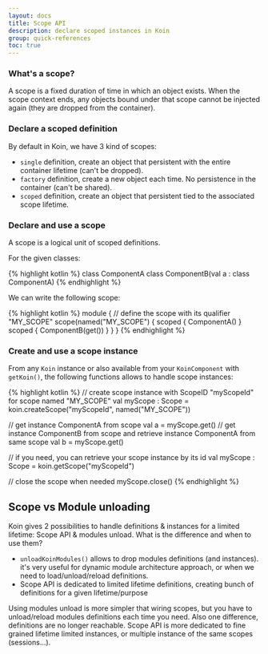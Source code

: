 ```yaml
---
layout: docs
title: Scope API
description: declare scoped instances in Koin
group: quick-references
toc: true
---
```


### What's a scope?
A scope is a fixed duration of time in which an object exists. When the scope context ends, any objects bound under that scope cannot be injected again (they are dropped from the container).

### Declare a scoped definition

By default in Koin, we have 3 kind of scopes:

- `single` definition, create an object that persistent with the entire container lifetime (can't be dropped).
- `factory` definition, create a new object each time. No persistence in the container (can't be shared).
- `scoped` definition, create an object that persistent tied to the associated scope lifetime.

### Declare and use a scope

A scope is a logical unit of scoped definitions.

For the given classes:

{% highlight kotlin %}
class ComponentA
class ComponentB(val a : class ComponentA)
{% endhighlight %}

We can write the following scope:

{% highlight kotlin %}
module {
    // define the scope with its qualifier "MY_SCOPE"
    scope(named("MY_SCOPE") {
        scoped { ComponentA() }
        scoped { ComponentB(get()) }
    }
}
{% endhighlight %}

### Create and use a scope instance

From any `Koin` instance or also available from your `KoinComponent` with `getKoin()`, the following functions allows to handle scope instances:

{% highlight kotlin %}
// create scope instance with ScopeID "myScopeId" for scope named "MY_SCOPE"
val myScope : Scope = koin.createScope("myScopeId", named("MY_SCOPE"))

// get instance ComponentA from scope
val a = myScope.get<ComponentA>()
// get instance ComponentB from scope and retrieve instance ComponentA from same scope
val b = myScope.get<ComponentB>()

// if you need, you can retrieve your scope instance by its id
val myScope : Scope = koin.getScope("myScopeId")

// close the scope when needed
myScope.close()
{% endhighlight %}

## Scope vs Module unloading

Koin gives 2 possibilities to handle definitions & instances for a limited lifetime: Scope API & modules unload. What is the difference and when to use them?

- `unloadKoinModules()` allows to drop modules definitions (and instances). it's very useful for dynamic module architecture approach, or when we need to load/unload/reload definitions.
- Scope API is dedicated to limited lifetime definitions, creating bunch of definitions for a given lifetime/purpose

Using modules unload is more simpler that wiring scopes, but you have to unload/reload modules definitions each time you need. Also one difference, definitions are no longer reachable. Scope API is more dedicated to fine grained lifetime limited instances, or multiple instance of the same scopes (sessions...).
